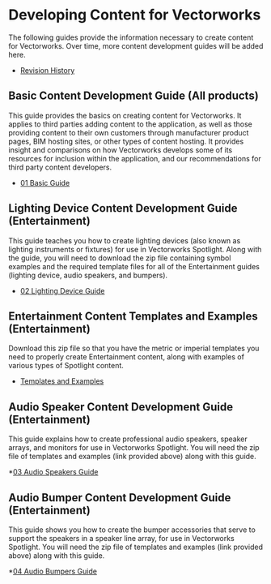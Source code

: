 # Developing Content for Vectorworks

The following guides provide the information necessary to create content for Vectorworks. Over time, more content development guides will be added here.

* [Revision History](files/RevisionHistory.pdf) 

## Basic Content Development Guide (All products)
This guide provides the basics on creating content for Vectorworks. It applies to third parties adding content to the application, as well as those providing content to their own customers through manufacturer product pages, BIM hosting sites, or other types of content hosting. It provides insight and comparisons on how Vectorworks develops some of its resources for inclusion within the application, and our recommendations for third party content developers.

* [01 Basic Guide](files/01_BasicGuide_v1.2.pdf)


## Lighting Device Content Development Guide (Entertainment)
This guide teaches you how to create lighting devices (also known as lighting instruments or fixtures) for use in Vectorworks Spotlight. Along with the guide, you will need to download the zip file containing symbol examples and the required template files for all of the Entertainment guides (lighting device, audio speakers, and bumpers).

* [02 Lighting Device Guide](files/02_LightingDeviceGuide_v1.0.pdf)


## Entertainment Content Templates and Examples (Entertainment)
Download this zip file so that you have the metric or imperial templates you need to properly create Entertainment content, along with examples of various types of Spotlight content.

* [Templates and Examples](files/Entertainment-SupportFiles.zip)


## Audio Speaker Content Development Guide (Entertainment)
This guide explains how to create professional audio speakers, speaker arrays, and monitors for use in Vectorworks Spotlight. You will need the zip file of templates and examples (link provided above) along with this guide.

*[03 Audio Speakers Guide](files/03_Audio%20Speakers_v1.0.pdf)


## Audio Bumper Content Development Guide (Entertainment)
This guide shows you how to create the bumper accessories that serve to support the speakers in a speaker line array, for use in Vectorworks Spotlight. You will need the zip file of templates and examples (link provided above) along with this guide.

*[04 Audio Bumpers Guide](files/04_AudioBumpers_v1.0.pdf)
